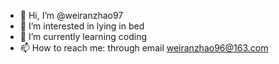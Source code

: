 - 👋 Hi, I’m @weiranzhao97
- 👀 I’m interested in lying in bed
- 🌱 I’m currently learning coding
- 📫 How to reach me: through email weiranzhao96@163.com

<!---
weiranzhao97/weiranzhao97 is a ✨ special ✨ repository because its `README.md` (this file) appears on your GitHub profile.
You can click the Preview link to take a look at your changes.
--->
